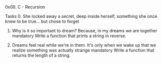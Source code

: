 0x08. C - Recursion

Tasks
0. She locked away a secret, deep inside herself, something she once knew to be true... but chose to forget


1. Why is it so important to dream? Because, in my dreams we are together
mandatory
Write a function that prints a string in reverse.

2. Dreams feel real while we're in them. It's only when we wake up that we realize something was actually strange
mandatory
Write a function that returns the length of a string.
